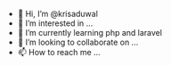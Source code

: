 - 👋 Hi, I’m @krisaduwal
- 👀 I’m interested in ...
- 🌱 I’m currently learning php and laravel
- 💞️ I’m looking to collaborate on ...
- 📫 How to reach me ...

<!---
krisaduwal/krisaduwal is a ✨ special ✨ repository because its `README.md` (this file) appears on your GitHub profile.
You can click the Preview link to take a look at your changes.
--->
